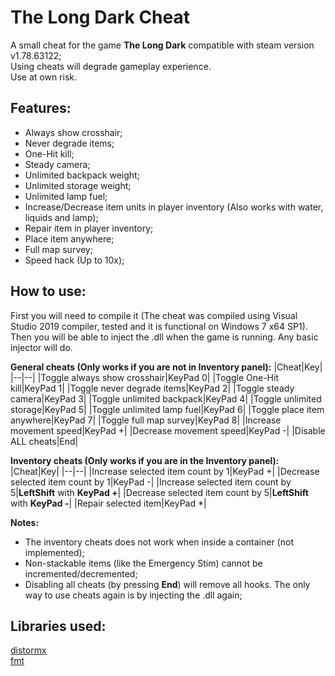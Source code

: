 # The Long Dark Cheat
A small cheat for the game **The Long Dark** compatible with steam version v1.78.63122;\
Using cheats will degrade gameplay experience.\
Use at own risk.

## Features:
- Always show crosshair;
- Never degrade items;
- One-Hit kill;
- Steady camera;
- Unlimited backpack weight;
- Unlimited storage weight;
- Unlimited lamp fuel;
- Increase/Decrease item units in player inventory (Also works with water, liquids and lamp);
- Repair item in player inventory;
- Place item anywhere;
- Full map survey;
- Speed hack (Up to 10x);

## How to use:
First you will need to compile it (The cheat was compiled using Visual Studio 2019 compiler, tested and it is functional on Windows 7 x64 SP1). Then you will be able to inject the .dll when the game is running. Any basic injector will do.

**General cheats (Only works if you are not in Inventory panel):**
|Cheat|Key|
|--|--|
|Toggle always show crosshair|KeyPad 0|
|Toggle One-Hit kill|KeyPad 1|
|Toggle never degrade items|KeyPad 2|
|Toggle steady camera|KeyPad 3|
|Toggle unlimited backpack|KeyPad 4|
|Toggle unlimited storage|KeyPad 5|
|Toggle unlimited lamp fuel|KeyPad 6|
|Toggle place item anywhere|KeyPad 7|
|Toggle full map survey|KeyPad 8|
|Increase movement speed|KeyPad +|
|Decrease movement speed|KeyPad -|
|Disable ALL cheats|End|

**Inventory cheats (Only works if you are in the Inventory panel):**
|Cheat|Key|
|--|--|
|Increase selected item count by 1|KeyPad +|
|Decrease selected item count by 1|KeyPad -|
|Increase selected item count by 5|**LeftShift** with **KeyPad +**|
|Decrease selected item count by 5|**LeftShift** with **KeyPad -**|
|Repair selected item|KeyPad *|

**Notes:**
- The inventory cheats does not work when inside a container (not implemented);
- Non-stackable items (like the Emergency Stim) cannot be incremented/decremented;
- Disabling all cheats (by pressing **End**) will remove all hooks. The only way to use cheats again is by injecting the .dll again;

## Libraries used:
[distormx](https://github.com/gdabah/distormx)\
[fmt](https://github.com/fmtlib/fmt)
